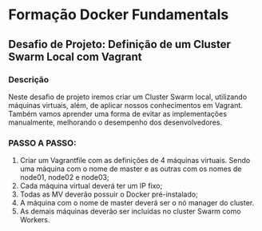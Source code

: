 # Formação Docker Fundamentals

## Desafio de Projeto: Definição de um Cluster Swarm Local com Vagrant

### Descrição

Neste desafio de projeto iremos criar um Cluster Swarm local, utilizando máquinas virtuais, além, de aplicar nossos conhecimentos em Vagrant. Também vamos aprender uma forma de evitar as implementações manualmente, melhorando o desempenho dos desenvolvedores.

### PASSO A PASSO:

  1. Criar um Vagrantfile com as definições de 4 máquinas virtuais. Sendo uma máquina com o nome de master e as outras com os nomes de node01, node02 e node03; 
  2. Cada máquina virtual deverá ter um IP fixo; 
  3. Todas as MV deverão possuir o Docker pré-instalado; 
  4. A máquina com o nome de master deverá ser o nó manager do cluster. 
  5. As demais máquinas deverão ser incluídas no cluster Swarm como Workers. 
